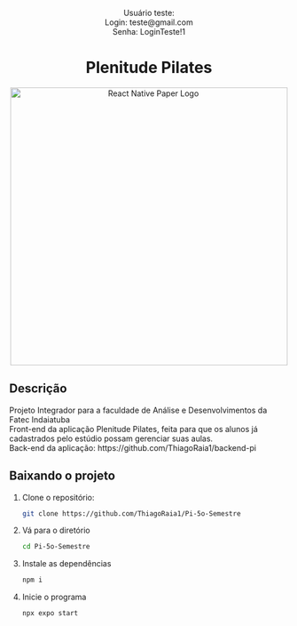 <p align="center">
  Usuário teste:<br>
  Login: teste@gmail.com<br>
  Senha: LoginTeste!1
</p>

<h1 align="center">Plenitude Pilates</h1>

<p align="center">
  <img src="https://miro.medium.com/v2/resize:fit:1400/1*7ucm2eGmeDRIRDY4cez-4w.jpeg" width="500" alt="React Native Paper Logo"/>
</p>

<h2> Descrição </h2>
Projeto Integrador para a faculdade de Análise e Desenvolvimentos da Fatec Indaiatuba<br>
Front-end da aplicação Plenitude Pilates, feita para que os alunos já cadastrados pelo estúdio possam gerenciar suas aulas.<br>
Back-end da aplicação: https://github.com/ThiagoRaia1/backend-pi

## Baixando o projeto

1.  Clone o repositório:

    ```bash
    git clone https://github.com/ThiagoRaia1/Pi-5o-Semestre

2. Vá para o diretório
   
   ```bash
   cd Pi-5o-Semestre
   
3. Instale as dependências

   ```bash
   npm i

4. Inicie o programa

   ```bash
   npx expo start
